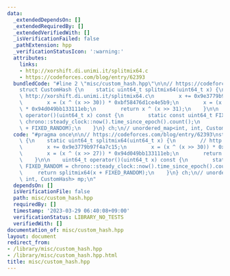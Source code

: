 ```yaml
---
data:
  _extendedDependsOn: []
  _extendedRequiredBy: []
  _extendedVerifiedWith: []
  _isVerificationFailed: false
  _pathExtension: hpp
  _verificationStatusIcon: ':warning:'
  attributes:
    links:
    - http://xorshift.di.unimi.it/splitmix64.c
    - https://codeforces.com/blog/entry/62393
  bundledCode: "#line 2 \"misc/custom_hash.hpp\"\n\n// https://codeforces.com/blog/entry/62393\n\
    struct CustomHash {\n    static uint64_t splitmix64(uint64_t x) {\n        //\
    \ http://xorshift.di.unimi.it/splitmix64.c\n        x += 0x9e3779b97f4a7c15;\n\
    \        x = (x ^ (x >> 30)) * 0xbf58476d1ce4e5b9;\n        x = (x ^ (x >> 27))\
    \ * 0x94d049bb133111eb;\n        return x ^ (x >> 31);\n    }\n\n    uint64_t\
    \ operator()(uint64_t x) const {\n        static const uint64_t FIXED_RANDOM =\
    \ chrono::steady_clock::now().time_since_epoch().count();\n        return splitmix64(x\
    \ + FIXED_RANDOM);\n    }\n} ch;\n// unordered_map<int, int, CustomHash> mp;\n"
  code: "#pragma once\n\n// https://codeforces.com/blog/entry/62393\nstruct CustomHash\
    \ {\n    static uint64_t splitmix64(uint64_t x) {\n        // http://xorshift.di.unimi.it/splitmix64.c\n\
    \        x += 0x9e3779b97f4a7c15;\n        x = (x ^ (x >> 30)) * 0xbf58476d1ce4e5b9;\n\
    \        x = (x ^ (x >> 27)) * 0x94d049bb133111eb;\n        return x ^ (x >> 31);\n\
    \    }\n\n    uint64_t operator()(uint64_t x) const {\n        static const uint64_t\
    \ FIXED_RANDOM = chrono::steady_clock::now().time_since_epoch().count();\n   \
    \     return splitmix64(x + FIXED_RANDOM);\n    }\n} ch;\n// unordered_map<int,\
    \ int, CustomHash> mp;\n"
  dependsOn: []
  isVerificationFile: false
  path: misc/custom_hash.hpp
  requiredBy: []
  timestamp: '2023-03-29 06:40:08+09:00'
  verificationStatus: LIBRARY_NO_TESTS
  verifiedWith: []
documentation_of: misc/custom_hash.hpp
layout: document
redirect_from:
- /library/misc/custom_hash.hpp
- /library/misc/custom_hash.hpp.html
title: misc/custom_hash.hpp
---
```

